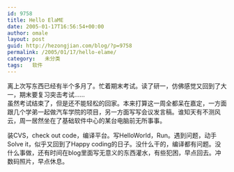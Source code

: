 ```yaml
---
id: 9758
title: Hello ElaME
date: 2005-01-17T16:56:54+00:00
author: omale
layout: post
guid: http://hezongjian.com/blog/?p=9758
permalink: /2005/01/17/hello-elame/
category:   未分类
tags:   软件
---
```

离上次写东西已经有半个多月了。忙着期末考试。读了研一，仿佛感觉又回到了大一，期末要复习突击考试……  
虽然考试结束了，但是还不能轻松的回家。本来打算这一周全都呆在嘉定，一方面跟几个学弟一起做汽车学院的项目，另一方面写写会议发言稿。谁知天有不测风云，周一居然坐在了基础软件中心的某台电脑前无所事事。

装CVS，check&nbsp;out&nbsp;code，编译平台。写HelloWorld，Run。遇到问题，动手Solve&nbsp;it，似乎又回到了Happy&nbsp;coding的日子。没什么干的，编译都有问题。没什么事做，还有时间在blog里面写无意义的东西灌水，有些犯困，早点回去。冲数码照片，早点休息。